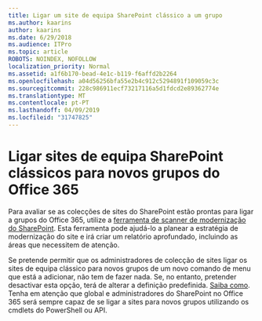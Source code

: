 ```yaml
---
title: Ligar um site de equipa SharePoint clássico a um grupo
ms.author: kaarins
author: kaarins
ms.date: 6/29/2018
ms.audience: ITPro
ms.topic: article
ROBOTS: NOINDEX, NOFOLLOW
localization_priority: Normal
ms.assetid: a1f6b170-bead-4e1c-b119-f6affd2b2264
ms.openlocfilehash: a04d56256bfa55e2b4c912c5294891f109059c3c
ms.sourcegitcommit: 228c986911ecf73217116a5d1fdcd2e89362774e
ms.translationtype: MT
ms.contentlocale: pt-PT
ms.lasthandoff: 04/09/2019
ms.locfileid: "31747825"
---
```

# <a name="connect-classic-sharepoint-team-sites-to-new-office-365-groups"></a>Ligar sites de equipa SharePoint clássicos para novos grupos do Office 365

Para avaliar se as colecções de sites do SharePoint estão prontas para ligar a grupos do Office 365, utilize a [ferramenta de scanner de modernização do SharePoint](https://go.microsoft.com/fwlink/?linkid=873066). Esta ferramenta pode ajudá-lo a planear a estratégia de modernização do site e irá criar um relatório aprofundado, incluindo as áreas que necessitem de atenção.
  
Se pretende permitir que os administradores de colecção de sites ligar os sites de equipa clássico para novos grupos de um novo comando de menu que está a adicionar, não tem de fazer nada. Se, no entanto, pretender desactivar esta opção, terá de alterar a definição predefinida. [Saiba como](https://go.microsoft.com/fwlink/?linkid=2004316). Tenha em atenção que global e administradores do SharePoint no Office 365 será sempre capaz de se ligar a sites para novos grupos utilizando os cmdlets do PowerShell ou API.
  

